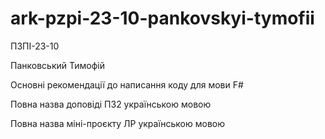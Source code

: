 # ark-pzpi-23-10-pankovskyi-tymofii

ПЗПІ-23-10

Панковський Тимофій

Основні рекомендації до написання коду для мови F#

Повна назва доповіді ПЗ2 українською мовою

Повна назва міні-проєкту ЛР українською мовою
